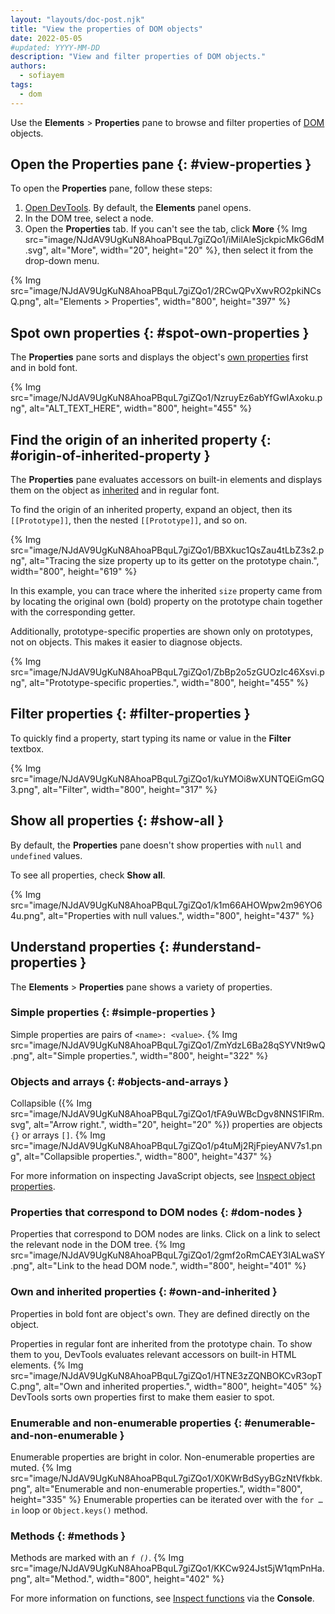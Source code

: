 ```yaml
---
layout: "layouts/doc-post.njk"
title: "View the properties of DOM objects"
date: 2022-05-05
#updated: YYYY-MM-DD
description: "View and filter properties of DOM objects."
authors:
  - sofiayem
tags:
  - dom
---
```


Use the **Elements** > **Properties** pane to browse and filter properties of [DOM][1] objects.

## Open the Properties pane {: #view-properties }

To open the **Properties** pane, follow these steps:

1. [Open DevTools](/docs/devtools/open). By default, the **Elements** panel opens.
1. In the DOM tree, select a node.
1. Open the **Properties** tab. If you can't see the tab, click **More** {% Img src="image/NJdAV9UgKuN8AhoaPBquL7giZQo1/iMilAleSjckpicMkG6dM.svg", alt="More", width="20", height="20" %}, then select it from the drop-down menu.

{% Img src="image/NJdAV9UgKuN8AhoaPBquL7giZQo1/2RCwQPvXwvRO2pkiNCsQ.png", alt="Elements > Properties", width="800", height="397" %}

## Spot own properties {: #spot-own-properties }

The **Properties** pane sorts and displays the object's [own properties](#own-and-inherited) first and in bold font.

{% Img src="image/NJdAV9UgKuN8AhoaPBquL7giZQo1/NzruyEz6abYfGwIAxoku.png", alt="ALT_TEXT_HERE", width="800", height="455" %}

## Find the origin of an inherited property {: #origin-of-inherited-property }

The **Properties** pane evaluates accessors on built-in elements and displays them on the object as [inherited](#own-and-inherited) and in regular font.

To find the origin of an inherited property, expand an object, then its `[[Prototype]]`, then the nested `[[Prototype]]`, and so on.

{% Img src="image/NJdAV9UgKuN8AhoaPBquL7giZQo1/BBXkuc1QsZau4tLbZ3s2.png", alt="Tracing the size property up to its getter on the prototype chain.", width="800", height="619" %}

In this example, you can trace where the inherited `size` property came from by locating the original own (bold) property on the prototype chain together with the corresponding getter.

Additionally, prototype-specific properties are shown only on prototypes, not on objects. This makes it easier to diagnose objects.

{% Img src="image/NJdAV9UgKuN8AhoaPBquL7giZQo1/ZbBp2o5zGUOzIc46Xsvi.png", alt="Prototype-specific properties.", width="800", height="455" %}

## Filter properties {: #filter-properties }

To quickly find a property, start typing its name or value in the **Filter** textbox.

{% Img src="image/NJdAV9UgKuN8AhoaPBquL7giZQo1/kuYMOi8wXUNTQEiGmGQ3.png", alt="Filter", width="800", height="317" %}

## Show all properties {: #show-all }

By default, the **Properties** pane doesn't show properties with `null` and `undefined` values.

To see all properties, check **Show all**.

{% Img src="image/NJdAV9UgKuN8AhoaPBquL7giZQo1/k1m66AHOWpw2m96YO64u.png", alt="Properties with null values.", width="800", height="437" %}

## Understand properties {: #understand-properties }

The **Elements** > **Properties** pane shows a variety of properties.

### Simple properties {: #simple-properties }

Simple properties are pairs of `<name>: <value>`.
{% Img src="image/NJdAV9UgKuN8AhoaPBquL7giZQo1/ZmYdzL6Ba28qSYVNt9wQ.png", alt="Simple properties.", width="800", height="322" %}

### Objects and arrays {: #objects-and-arrays }

Collapsible ({% Img src="image/NJdAV9UgKuN8AhoaPBquL7giZQo1/tFA9uWBcDgv8NNS1FlRm.svg", alt="Arrow right.", width="20", height="20" %}) properties are objects `{}` or arrays `[]`.
{% Img src="image/NJdAV9UgKuN8AhoaPBquL7giZQo1/p4tuMj2RjFpieyANV7s1.png", alt="Collapsible properties.", width="800", height="437" %}

For more information on inspecting JavaScript objects, see [Inspect object properties](/docs/devtools/console/reference/#inspect-object-properties).

### Properties that correspond to DOM nodes {: #dom-nodes }

Properties that correspond to DOM nodes are links. Click on a link to select the relevant node in the DOM tree.
{% Img src="image/NJdAV9UgKuN8AhoaPBquL7giZQo1/2gmf2oRmCAEY3IALwaSY.png", alt="Link to the head DOM node.", width="800", height="401" %}

### Own and inherited properties {: #own-and-inherited }

Properties in bold font are object's own. They are defined directly on the object.

Properties in regular font are inherited from the prototype chain. To show them to you, DevTools evaluates relevant accessors on built-in HTML elements.
{% Img src="image/NJdAV9UgKuN8AhoaPBquL7giZQo1/HTNE3zZQNBOKCvR3opTC.png", alt="Own and inherited properties.", width="800", height="405" %}
DevTools sorts own properties first to make them easier to spot.

### Enumerable and non-enumerable properties {: #enumerable-and-non-enumerable }

Enumerable properties are bright in color. Non-enumerable properties are muted.
{% Img src="image/NJdAV9UgKuN8AhoaPBquL7giZQo1/X0KWrBdSyyBGzNtVfkbk.png", alt="Enumerable and non-enumerable properties.", width="800", height="335" %}
Enumerable properties can be iterated over with the `for … in` loop or `Object.keys()` method.

### Methods {: #methods }

Methods are marked with an *`f ()`*.
{% Img src="image/NJdAV9UgKuN8AhoaPBquL7giZQo1/KKCw924Jst5jW1qmPnHa.png", alt="Method.", width="800", height="402" %}

For more information on functions, see [Inspect functions](/docs/devtools/console/reference/#inspect-functions) via the **Console**.

[1]: https://developer.mozilla.org/docs/Web/API/Document_Object_Model/Introduction
